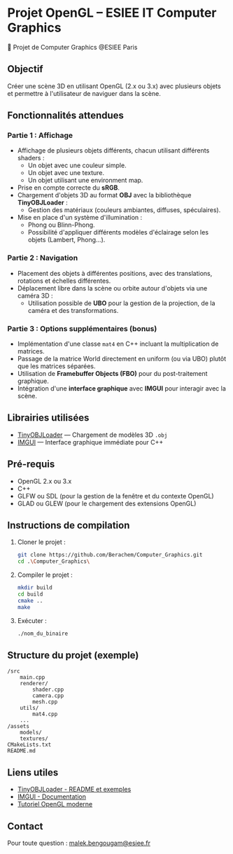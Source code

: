 # Projet OpenGL – ESIEE IT Computer Graphics

🔮 Projet de Computer Graphics @ESIEE Paris

## Objectif
Créer une scène 3D en utilisant OpenGL (2.x ou 3.x) avec plusieurs objets et permettre à l'utilisateur de naviguer dans la scène.

## Fonctionnalités attendues

### Partie 1 : Affichage
- Affichage de plusieurs objets différents, chacun utilisant différents shaders :
  - Un objet avec une couleur simple.
  - Un objet avec une texture.
  - Un objet utilisant une environment map.
- Prise en compte correcte du **sRGB**.
- Chargement d'objets 3D au format **OBJ** avec la bibliothèque **TinyOBJLoader** :
  - Gestion des matériaux (couleurs ambiantes, diffuses, spéculaires).
- Mise en place d'un système d'illumination :
  - Phong ou Blinn-Phong.
  - Possibilité d'appliquer différents modèles d'éclairage selon les objets (Lambert, Phong...).

### Partie 2 : Navigation
- Placement des objets à différentes positions, avec des translations, rotations et échelles différentes.
- Déplacement libre dans la scène ou orbite autour d'objets via une caméra 3D :
  - Utilisation possible de **UBO** pour la gestion de la projection, de la caméra et des transformations.

### Partie 3 : Options supplémentaires (bonus)
- Implémentation d'une classe `mat4` en C++ incluant la multiplication de matrices.
- Passage de la matrice World directement en uniform (ou via UBO) plutôt que les matrices séparées.
- Utilisation de **Framebuffer Objects (FBO)** pour du post-traitement graphique.
- Intégration d'une **interface graphique** avec **IMGUI** pour interagir avec la scène.

## Librairies utilisées
- [TinyOBJLoader](https://github.com/tinyobjloader/tinyobjloader) — Chargement de modèles 3D `.obj`
- [IMGUI](https://github.com/ocornut/imgui) — Interface graphique immédiate pour C++

## Pré-requis
- OpenGL 2.x ou 3.x
- C++
- GLFW ou SDL (pour la gestion de la fenêtre et du contexte OpenGL)
- GLAD ou GLEW (pour le chargement des extensions OpenGL)

## Instructions de compilation
1. Cloner le projet :
   ```bash
   git clone https://github.com/Berachem/Computer_Graphics.git
   cd .\Computer_Graphics\
   ```
2. Compiler le projet :
   ```bash
   mkdir build
   cd build
   cmake ..
   make
   ```
3. Exécuter :
   ```bash
   ./nom_du_binaire
   ```

## Structure du projet (exemple)
```
/src
    main.cpp
    renderer/
        shader.cpp
        camera.cpp
        mesh.cpp
    utils/
        mat4.cpp
    ...
/assets
    models/
    textures/
CMakeLists.txt
README.md
```

## Liens utiles
- [TinyOBJLoader - README et exemples](https://github.com/tinyobjloader/tinyobjloader)
- [IMGUI - Documentation](https://github.com/ocornut/imgui)
- [Tutoriel OpenGL moderne](https://learnopengl.com/)

## Contact
Pour toute question : [malek.bengougam@esiee.fr](mailto:malek.bengougam@esiee.fr)


